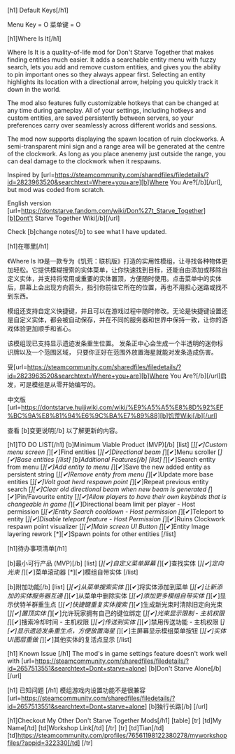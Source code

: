 [h1] Default Keys[/h1]

Menu Key = O
菜单键 = O

[h1]Where Is It[/h1]

Where Is It is a quality-of-life mod for Don't Starve Together that makes finding entities much easier. It adds a searchable entity menu with fuzzy search, lets you add and remove custom entities, and gives you the ability to pin important ones so they always appear first. Selecting an entity highlights its location with a directional arrow, helping you quickly track it down in the world.

The mod also features fully customizable hotkeys that can be changed at any time during gameplay. All of your settings, including hotkeys and custom entities, are saved persistently between servers, so your preferences carry over seamlessly across different worlds and sessions.

The mod now supports displaying the spawn location of ruin clockworks. A semi-transparent mini sign and a range area will be generated at the centre of the clockwork. As long as you place anenemy just outside the range, you can deal damage to the clockwork when it respawns.

Inspired by [url=https://steamcommunity.com/sharedfiles/filedetails/?id=2823963520&searchtext=Where+you+are][b]Where You Are?[/b][/url], but mod was coded from scratch.

English version [url=https://dontstarve.fandom.com/wiki/Don%27t_Starve_Together][b]Dont't Starve Together Wiki[/b][/url]

Check [b]change notes[/b] to see what I have updated.

[h1]在哪里[/h1]

《Where Is It》是一款专为《饥荒：联机版》打造的实用性模组，让寻找各种物体更加轻松。它提供模糊搜索的实体菜单，让你快速找到目标，还能自由添加或移除自定义实体，并支持将常用或重要的实体置顶，方便随时使用。点击菜单中的实体后，屏幕上会出现方向箭头，指引你前往它所在的位置，再也不用担心迷路或找不到东西。

模组还支持自定义快捷键，并且可以在游戏过程中随时修改。无论是快捷键设置还是自定义实体，都会被自动保存，并在不同的服务器和世界中保持一致，让你的游戏体验更加顺手和省心。

该模组现已支持显示遗迹发条重生位置。 发条正中心会生成一个半透明的迷你标识牌以及一个范围区域， 只要你正好在范围外放置海星就能对发条造成伤害。

受[url=https://steamcommunity.com/sharedfiles/filedetails/?id=2823963520&searchtext=Where+you+are][b]Where You Are?[/b][/url]启发，可是模组是从零开始编写的。

中文版 [url=https://dontstarve.huijiwiki.com/wiki/%E9%A5%A5%E8%8D%92%EF%BC%9A%E8%81%94%E6%9C%BA%E7%89%88][b]饥荒Wiki[/b][/url]


查看 [b]变更说明[/b] 以了解更新的内容。

[h1]TO DO LIST[/h1]
[b]Minimum Viable Product (MVP)[/b]
    [list]
        [*][✔]Custom menu screen
        [*][✔]Find entities
        [*][✔]Directional beam
        [*][✔]Menu scroller
        [*][✔]Base entities
    [/list]
[b]Additional Features[/b]
    [list]
        [*][✔]Search entity from menu
        [*][✔]Add entity to menu
        [*][✔]Save the new added entity as persistent string
        [*][✔]Remove entity from menu
        [*][✔]Update more base entities
        [*][✔]Volt goat herd respawn point
        [*][✔]Repeat previous entity search
        [*][✔]Clear old directional beam when new beam is generated
        [*][✔]Pin/Favourite entity
        [*][✔]Allow players to have their own keybinds that is changeable in game
        [*][✔]Directional beam limit per player - Host permission
        [*][✔]Entity Search cooldown - Host permission
        [*][✔]Teleport to entity
        [*][✔]Disable teleport feature - Host Permission
        [*][✔]Ruins Clockwork respawn point visualizer 
        [*][✔]Main screen UI Button
        [*][✔]Entity Image layering rework
        [*][✔]Spawn points for other entities
    [/list]

[h1]待办事项清单[/h1]

[b]最小可行产品 (MVP)[/b]
    [list]
        [*][✔]自定义菜单屏幕
        [*][✔]查找实体
        [*][✔]定向光束
        [*][✔]菜单滚动器
        [*][✔]模组自带实体
    [/list]

[b]附加功能[/b]
    [list]
        [*][✔]从菜单搜索实体
        [*][✔]将实体添加到菜单
        [*][✔]让新添加的实体服务器互通
        [*][✔]从菜单中删除实体
        [*][✔]添加更多模组自带实体
        [*][✔]显示伏特羊群重生点
        [*][✔]快捷键重复实体搜索
        [*][✔]生成新光束时清除旧定向光束
        [*][✔]置顶实体
        [*][✔]允许玩家拥有自己的键位绑定
        [*][✔]光束显示限制 - 主机权限
        [*][✔]搜索冷却时间 - 主机权限
        [*][✔]传送到实体
        [*][✔]禁用传送功能 - 主机权限
        [*][✔]显示遗迹发条重生点，方便放置海星
        [*][✔]主屏幕显示模组菜单按钮
        [*][✔]实体UI图层重做
        [*][✔]其他实体的复活点显示
    [/list]

[h1] Known Issue [/h1]
The mod's in game settings feature doesn't work well with [url=https://steamcommunity.com/sharedfiles/filedetails/?id=2657513551&searchtext=Dont+starve+alone] [b]Don't Starve Alone[/b] [/url]

[h1] 已知问题 [/h1]
模组游戏内设置功能不是很兼容 [url=https://steamcommunity.com/sharedfiles/filedetails/?id=2657513551&searchtext=Dont+starve+alone] [b]独行长路[/b] [/url]

[h1]Checkout My Other Don't Starve Together Mods[/h1]
[table]
[tr]
    [td]My Name[/td]
    [td]Workshop Link[/td]
[/tr]
[tr]
    [td]Tian[/td]
    [td]https://steamcommunity.com/profiles/76561198122380278/myworkshopfiles/?appid=322330[/td]
[/tr]


<!-- this is used for workshop description formatting
https://codebeautify.org/bbcode-viewer
https://steamcommunity.com/comment/WorkshopItem/formattinghelp
https://steamcommunity.com/comment/Guide/formattinghelp 
https://steamcommunity.com/comment/Recommendation/formattinghelp

[✔]
[✘]
-->